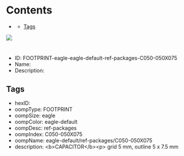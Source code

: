 



Contents
========

* [](#)
	* [Tags](#tags)
  
![][im]
# 

- ID: FOOTPRINT-eagle-eagle-default-ref-packages-C050-050X075
- Name: 
- Description: 

## Tags

- hexID: 
- oompType: FOOTPRINT
- oompSize: eagle
- oompColor: eagle-default
- oompDesc: ref-packages
- oompIndex: C050-050X075
- oompName: eagle-default/ref-packages/C050-050X075
- description: &lt;b&gt;CAPACITOR&lt;/b&gt;&lt;p&gt;&#xD;
grid 5 mm, outline 5 x 7.5 mm



[im]: image.png
